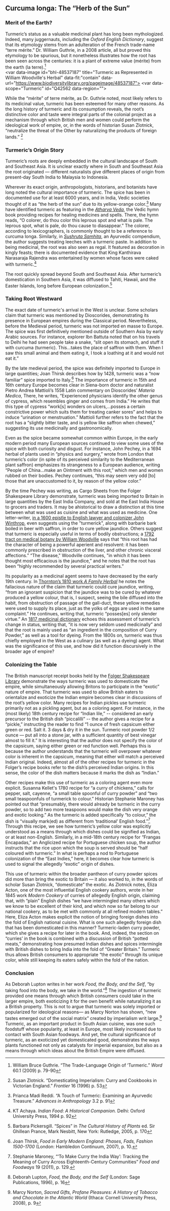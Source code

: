 
<var data-essay
title="Turmeric"
data-banner="https://images.nypl.org/index.php?id=1126115&t=w"
data-layout="vtl"
data-num-maps="8"  
data-num-images="6"  
data-num-specimens="2"  
data-num-primary-sources="11"
data-about="Julia Fine"></var>


<var title="Saffron" id="Q25434"></var>
<var title="Vedic period" id="Q215262" data-aliases="Vedic societies"></var>
<var title="Kanthirava Narasaraja I" id="Q15901299" data-aliases="King Kanthirava Narasaraja Rajendra"></var>
<var title="Pedanius Dioscorides" id="Q297776" data-aliases="Dioscorides"></var>
<var title="Ibn Battuta" id="Q7331"></var>
<var title="Pietro Andrea Mattioli" id="Q457191" data-aliases="Pietro Andrea Mattioli's" data-aliases="Mattioli"></var>
<var title="Eliza Acton" id="Q542825" data-aliases="Acton"></var>
<var title="John Pechey" id="Q18673948" data-aliases="Pechey"></var>
<var title="John Winthrop" id="Q720766" data-aliases="John Winthrop,"></var>
<var title="William Woodville" id="Q6167767" data-aliases="Woodville"></var>
<var title="Robert John Thornton" id="Q5928444" data-aliases="Thornton's"></var>
<var title="Robert John Thornton" id="Q5928444" data-aliases="Thornton's"></var>
<var title="Atharva Veda" id="Q236092"></var>
<var title="Sushruta Samhita" id="Q1995239"></var>
<var title="Berberis" id="Q158503" data-aliases="barbarie bark"></var>




## Curcuma longa: The “Herb of the Sun” 

### Merit of the Earth? 
Turmeric’s status as a valuable medicinal plant has long been mythologized. Indeed, many juggernauts, including the _Oxford English Dictionary_, suggest that its etymology stems from an adulteration of the French trade-name “terre mérite.” Dr. William Guthrie, in a 2008 article, all but proved this etymology to be spurious, but it nonetheless illustrates how the root has been seen across the centuries: it is a plant of extreme value (mérite) from the earth (la terre).[^ref1]    
 <var data-primary="image"></var>
<var data-image id="bhl-48537187" title="Turmeric as Represented in William Woodville's Herbal" data-fit:"contain" data-url="https://www.biodiversitylibrary.org/pageimage/48537187"></var>
<var data-scope="Turmeric" id="Q42562 data-region=""></var>


While the “mérite” of terre mérite, as Dr. Guthrie noted, most likely refers to its medicinal value, turmeric has been esteemed for many other reasons. As the long history of turmeric and its consumption reveals, the root’s distinctive color and taste were integral parts of the colonial project as a mechanism through which British men and women could perform the ideological work of empire, or, in the words of historian Susan Zlotnick, “neutralize the threat of the Other by naturalizing the products of foreign lands.” [^ref2]
<var data-map title="The Countries of the British Empire" data-center="15.103853, 18.634794" data-basemap="Esri_WorldPhysical" data-zoom="1"></var>
<var data-map-layer
	title="Former Countries of the British Empire"
	data-type="geojson"
	data-url="https://jstor-labs.github.io/plant-humanities/geojson/british_empire_2.geojson"
	data-active="true"></var>


### Turmeric’s Origin Story

Turmeric’s roots are deeply embedded in the cultural landscape of South and Southeast Asia. It is unclear exactly where in South and Southeast Asia the root originated — different naturalists give different places of origin from present-day South India to Malaysia to Indonesia.
<var data-map title="Origins of Turmeric 2" data-center="3.150845, 101.695570" data-basemap="Esri_WorldPhysical" data-zoom="2.7"></var>
<var data-map-layer
title="Potential Origins of Turmeric"
	data-type="geojson"
	data-url="https://jstor-labs.github.io/plant-humanities/geojson/Origins_Turmeric_2.json"
	data-active="true"></var>

Wherever its exact origin, anthropologists, historians, and botanists have long noted the cultural importance of turmeric. The spice has been in documented use for at least 6000 years, and in India, Vedic societies thought of it as “the herb of the sun” due to its yellow-orange color.[^ref3]  Many have identified turmeric as featuring in the [_Atharva Veda_](https://books.google.com/books?id=jz9OOpqHxiAC&newbks=1&newbks_redir=0&dq=O%20colorer%2C%20do%20thou%20color%20this%20leprous%20spot%20and%20what%20is%20pale.%20The%20leprous%20spot%2C%20what%20is%20pale%2C%20do%20thou%20cause%20to%20diasappear.&pg=PA24#v=onepage&q&f=false), the Vedic hymn book providing recipes for healing medicines and spells. There, the hymn reads, “O colorer, do thou color this leprous spot and what is pale. The leprous spot, what is pale, do thou cause to diasappear.” The colorer, according to lexicographers, is commonly thought to be a reference to curcuma longa. Similarly, in [_Sushruta Samhita_](https://books.google.com/books?id=ixUpAAAAYAAJ&newbks=1&newbks_redir=0&dq=sushruta%20samhita%20leeches%20turmeric&pg=PA103#v=onepage&q&f=false), an Ayurvedic compendium, the author suggests treating leeches with a turmeric paste.  In addition to being medicinal, the root was also seen as regal. It featured as decoration in kingly feasts; there is documented evidence that King Kanthirava Narasaraja Rajendra was entertained by women whose faces were caked with turmeric.[^ref4] 
<var data-map title="Indian Subcontinent" data-center="22.056278, 78.936964" data-basemap="Esri_WorldPhysical" data-zoom="4.1"></var>
<var data-map-layer
title="Indian Subcontinent"
	data-type="geojson"
	data-url="https://jstor-labs.github.io/plant-humanities/geojson/India_Sub.geojson"
	data-active="true"></var>


The root quickly spread beyond South and Southeast Asia. After turmeric’s domestication in Southern Asia, it was diffused to Tahiti, Hawaii, and the Easter Islands, long before European colonization.[^ref5]  
<var data-map title="Spread of Turmeric" data-center="-0.091300, 107.056186" data-basemap="Esri_WorldPhysical" data-zoom="1.5"></var>
<var data-map-layer
title="The Spread of Turmeric"
	data-type="geojson"
	data-url="https://jstor-labs.github.io/plant-humanities/geojson/Turmeric_Spread.json"
	data-active="true"></var>


### Taking Root Westward

The exact date of turmeric's arrival in the West is unclear. Some scholars claim that turmeric was mentioned by Dioscorides, demonstrating its presence in European empires during the Classical period. Nevertheless, before the Medieval period, turmeric was not imported en masse to Europe. The spice was first definitively mentioned outside of Southern Asia by early Arabic sources. For instance, explorer Ibn Battuta noted that on his travels to Delhi he had seen people take a snake, “slit open its stomach, and stuff it with curcuma (turmeric). This...takes the place of saffron with them. When I saw this small animal and them eating it, I took a loathing at it and would not eat it.” 

<var data-map title="delhi" data-center="28.634609, 77.204167" data-zoom="5.5"></var>
<var data-map-layer
	title="Delhi"
	data-type="geojson"
	data-url="https://jstor-labs.github.io/plant-humanities/geojson/delhi.json"
	data-active="true"></var>

By the late medieval period, the spice was definitely imported to Europe in large quantities; Joan Thirsk describes how by 1428, turmeric was a “now familiar” spice imported to Italy.[^ref6]  The importance of turmeric in 15th and 16th century Europe becomes clear in Siena-born doctor and naturalist Pietro Andrea Mattioli’s 1558 Latin commentary on Dioscorides’ _Materia Medica_, There, he writes, “Experienced physicians identify the other genus of cypress, which resembles ginger and comes from India.” He writes that this type of cypress “work[s] wonders on ulcers,…posses a certain constrictive power which suits them for treating canker sores” and helps to induce “urination or menstruation.” Mattioli further refers to the fact that the root has a “slightly bitter taste, and is yellow like saffron when chewed,” suggesting its use medicinally and gastronomically. 
<var data-map title="Mattioli's Birthplace" data-center="43.320749, 11.330224" data-zoom="5.5"></var>
<var data-map-layer
	title="Mattioli's Birthplace"
	data-type="geojson"
	data-url="https://jstor-labs.github.io/plant-humanities/geojson/siena.json"
	data-active="true"></var>

 Even as the spice became somewhat common within Europe, in the early modern period  many European sources continued to view some uses of the spice with both curiosity and disgust. For instance, John Pechey, in a 1694 herbal of plants used in “physics and surgery,” wrote from London that turmeric’s color (in spite of its perceived similarity to the Mediterranean plant saffron) emphasizes its strangeness to a European audience, writing “People of China...make an Ointment with this root,” which men and women rubbed on their bodies. Pechey continues, “this may seem very odd [to] those that are unaccustomed to it, by reason of the yellow color.” 
<var data-map title="London" data-center="51.513184, -0.082066" data-zoom="5.5"></var>
<var data-map-layer
	title="Pechey's Birthplace"
	data-type="geojson"
	data-url="https://jstor-labs.github.io/plant-humanities/geojson/london.json"
	data-active="true"></var>

By the time Pechey was writing, as Cargo Sheets from the Folger Shakespeare Library demonstrate, turmeric was being imported to Britain in large quantities by the East India Company, and sold at the East India House to grocers and traders. It may be ahistorical to draw a distinction at this time between what was used as cuisine and what was used as medicine. One letter-writer, [in a 1600 epistle to English lawyer and colonizer John Winthrop](https://iiif.lib.harvard.edu/manifests/view/drs:53409412$1i), even suggests using the "turmerick", along with barbarie bark boiled in beer with saffron, in order to cure yellow jaundice. Others suggest that turmeric is especially useful in terms of bodily obstructions; a [1792 tract on medical botany by William Woodville](https://www.biodiversitylibrary.org/page/48537187) says that “this root has had the character of being a powerful aperient and resolvent: it has been commonly prescribed in obstruction of the liver, and other chronic visceral affections.” “The disease," Woodville continues, "in which it has been thought most efficacious is the jaundice,” and he notes that the root has been “highly recommended by several practical writers.”
<var data-map title="East India House in London" data-center="51.513184, -0.082066" data-zoom="12"></var>
<var data-map-layer
	title="East India House"
	data-type="geojson"
	data-url="https://jstor-labs.github.io/plant-humanities/geojson/East_India_House.json"
	data-active="true"></var>

Its popularity as a medicinal agent seems to have decreased by the early 19th century. In [Thornton’s 1810 work _A Family Herbal_](https://www.biodiversitylibrary.org/item/250671#page/7/mode/1up) he notes the fallacious nature of the claim that turmeric could cure jaundice, writing, “from an ignorant suspicion that the jaundice was to be cured by whatever produced a yellow colour, that is, I suspect, seeing the bile diffused into the habit, from obstruction of passage of the gall-duct, these yellow remedies were used to supply its place, just as the yolks of eggs are used in the same complaint.” He continues, writing that, turmeric “posses[es] only slender virtue.” An [1817 medicinal dictionary](https://books.google.com/books?id=uWNZAAAAIAAJ&newbks=1&newbks_redir=0&dq=A%20New%20Medical%20Dictionary%3A%20Containing%20an%20Explanation%20of%20the%20Terms%20in%20Anatomy&pg=PP1#v=onepage&q&f=false) echoes this assessment of turmeric’s change in status, writing that, “it is now very seldom used medicinally” and that the root is mainly used as “an ingredient in the composition of Curry Powder,” as well as a tool for dyeing. From the 1800s on, turmeric was thus chiefly employed in the West as a culinary (as well as a dyeing) agent. What was the significance of this use, and how did it function discursively in the broader age of empire?
 <var data-primary="image"></var>
<var data-image id="bhl-55999435" title="Turmeric in Robert John Thornton's Herbal" data-url="https://www.biodiversitylibrary.org/pageimage/55999435"></var>

### Colonizing the Table 

The British manuscript receipt books held by the [Folger Shakespeare Library](https://www.folger.edu/) demonstrate the ways turmeric was used to domesticate the empire, while simultaneously allowing Britons to participate in the “exotic” nature of empire. That turmeric was used to allow British eaters to orientalize and exoticize the Indian empire becomes clear in discussions of the root’s yellow color. Many recipes for Indian pickles use turmeric primarily not as a pickling agent, but as a coloring agent. For instance, in the (most likely) 18th century recipe for “Indian lile,” -- considered an early precursor to the British dish “piccalilli” -- the author gives a recipe for a “pickle,” instructing the reader to find “1 ounce of fresh capsicum either green or red. Salt it. 3 days & dry it in the sun. Turmeric root powder 1/2 ounce — put all into a stone jar, with a sufficient quantity of best vinegar almost to fill it.” It is interesting that the author does not specify the color of the capsicum, saying either green or red function well. Perhaps this is because the author understands that the turmeric will overpower whatever color is inherent in the capsicum, meaning that either will match a perceived Indian original. Indeed, almost all of the other recipes for turmeric in the Folger’s recipe books refer to the dish’s perceived Indian origins. In this sense, the color of the dish matters because it marks the dish as “Indian.”
<var data-primary="image"></var>
<var data-image id="luna-144664" title="A Recipe for Indian Lile" data-url="https://luna.folger.edu/MediaManager/srvr?mediafile=/Size3/FOLGER~3~3/1036/144664.jpg" data-region=""></var>

Other recipes make this use of turmeric as a coloring agent even more explicit. Susanna Kellet's 1780 recipe for “a curry of chickens,” calls for pepper, salt, cayenne, “a small table spoonful of curry powder” and “two small teaspoonfuls of turmerick to colour.” Historian Stephanie Maroney has pointed out that “presumably, there would already be turmeric in the curry powder, so to add two more teaspoons would make the dish very orange and exotic looking.”  As the turmeric is added specifically “to colour,” the dish is “visually mark(ed) as different from ‘traditional’ English food.”[^ref7] Through this recipe, we see how turmeric’s yellow color was explicitly understood as a means through which dishes could be signified as Indian, or at least non-English. Similarly, in a mid-18th century recipe for “Frangas Encapadas,” an Anglicized recipe for Portuguese chicken soup, the author instructs that the rice upon which the soup is served should be “half coloured with turmeric.” In what is perhaps a nod to Portuguese colonization of the “East Indies,” here, it becomes clear how turmeric is used to signal the allegedly “exotic” origin of dishes. 
<var data-primary="image"></var>
<var data-image id="luna-164057" title="A Recipe for Frangas Encapadas" data-url="https://luna.folger.edu/MediaManager/srvr?mediafile=/Size3/FOLGERCM1~6~6/751/164057.jpg" data-region=""></var>


This use of turmeric within the broader pantheon of curry powder spices did more than bring the exotic to Britain — it also worked to, in the words of scholar Susan Zlotnick, “domesticate” the exotic. As Zlotnick notes, Eliza Acton, one of the most influential English cookery authors, wrote in her 1845 work _Modern Cookery_ of curries of allegedly English origin, claiming that, with “plain” English dishes “we have intermingled many others which we know to be excellent of their kind, and which now so far belong to our national cookery, as to be met with commonly at all refined modern tables.” Here, Eliza Acton makes explicit the notion of bringing foreign dishes into the fold of English national cuisine. What is one such allegedly foreign dish that has been domesticated in this manner? Turmeric-laden curry powder, which she gives a recipe for later in the book. And, indeed, the section on “curries’ in the book is combined with a discussion of British “potted meats,” demonstrating how presumed Indian dishes and spices intermingle with British dishes to bring India into the fold of “Greater Britain.” Turmeric thus allows British consumers to appropriate “the exotic” through its unique color,  while still keeping its eaters safely within the fold of the nation. 
<var data-primary="image"></var>
<var data-image id="google books" title="Title Page from Eliza Acton's Modern Cookery" data-url="https://books.google.com/books/content?id=kXsCAAAAYAAJ&pg=PR3&img=1&zoom=3&hl=en&sig=ACfU3U1J2feQl57pWbCO3Vl90qKUSfC5Nw&ci=4%2C6%2C987%2C1531&edge=0" data-region=""></var>
<var data-image id="google books 2" title="Eliza Acton p. xi" data-url="https://books.google.com/books/content?id=kXsCAAAAYAAJ&pg=PR11&img=1&zoom=3&hl=en&sig=ACfU3U3YWAg3a5OEQEJZpZoFw3eQ6h3Vow&ci=10%2C55%2C981%2C1463&edge=0"></var>

### Conclusion

As Deborah Lupton writes in her work _Food, the Body, and the Self_, “by taking food into the body, we take in the world.”[^ref8]  The ingestion of turmeric provided one means through which British consumers could take in the larger empire, both exoticizing it for the own benefit while naturalizing it as a British property. This is not to argue that turmeric was solely imported or popularized for ideological reasons— as Marcy Norton has shown, “new tastes emerged out of the social matrix” created by imperialism writ large.[^ref9]  Turmeric, as an important product in South Asian cuisine, was one such foodstuff whose popularity, at least in Europe, most likely increased due to contact with South Asian foodways. And yet, the cultural significance of turmeric, as an exoticized yet domesticated good, demonstrates the ways plants functioned not only as catalysts for imperial expansion, but also as a means through which ideas about the British Empire were diffused. 
<var data-map title="The Countries of the British Empire" data-center="15.103853, 18.634794" data-basemap="Esri_WorldPhysical" data-zoom="1"></var>
<var data-map-layer
	title="Former Countries of the British Empire"
	data-type="geojson"
	data-url="https://jstor-labs.github.io/plant-humanities/geojson/british_empire_2.geojson"
	data-active="true"></var>
	


[^ref1]: William Bruce Guthrie. “The Trade-Language Origin of ‘Turmeric.” _Word_ 60.1 (2009) p. 79-90
[^ref2]: Susan Zlotnick. “Domesticating Imperialism: Curry and Cookbooks in Victorian England.” _Frontier_ 16 (1996) p. 53
[^ref3]: Prianca Madi Reddi. “A Touch of Turmeric: Examining an Ayurvedic Treasure.” _Advances in Anthropology_ 3.2 p. 91
[^ref4]: KT Achaya. _Indian Food: A Historical Companion._ Delhi: Oxford University Press, 1994 p. 92
[^ref5]: Barbara Pickersgill. “Spices” in _The Cultural History of Plants_ ed. Sir Ghillean Prance, Mark Nesbitt, New York: Rutledge, 2005, p. 170
[^ref6]: Joan Thirsk, _Food in Early Modern England: Phases, Fads, Fashion 1500-1700_ (London: Hambledon Continuum, 2007), p. 10.
[^ref7]: Stephanie Maroney, “‘To Make Curry the India Way’: Tracking the Meaning of Curry Across Eighteenth-Century Communities” _Food and Foodways_ 19 (2011), p. 129.
[^ref8]: Deborah Lupton, _Food, the Body, and the Self_ (London: Sage Publications, 1996), p. 16
[^ref9]: Marcy Norton, _Sacred Gifts, Profane Pleasures: A History of Tobacco and Chocolate in the Atlantic World_ (Ithaca: Cornell University Press, 2008), p. 9

